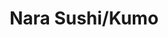 ---
layout: place
title: "Nara Sushi/Kumo"
permalink: /new-york/new-york/nara-sushi-kumo.html
stateAbbr: NY
stateName: New York
cityName: New York
seo:
  name: "Nara Sushi/Kumo"
  type: Restaurant
  links: http://narasushi76.com/
description: "Straightforward, cozy restaurant with classic sushi & sashimi offerings, plus teriyaki & tempura. Looking for sushi in New York, New York? Check out Nara Sus..."
place_id: ChIJ2RlwJAJbwokR0Eb2TdnRAIU
photos:
  - name: >-
      places/ChIJ2RlwJAJbwokR0Eb2TdnRAIU/photos/AeeoHcJfftF0ZexLxPF3ytKDSQN4USrYU3ak2ReTtevD_Xv8oxZVKW4brVMwtTYlTGEIZvtpM2sRKa_kgXdW7fx8kLYYn0k87O55022OFoZ8q-2HNah3tv7Osbtws4IEMdDkZr3dujCWiYi-ezx_5u1-BCS23kwur4F0LH1YAdCi7il9PGyi_k9E28WXFscXJZVgf44oPYw-Aj1Rfj1g4yVLN1n_eQrVWNlE5dNguaoSLnjr7ENWyf0GeS9YAjbSp0Pn1idMnnFwY_1OYF7tYZks8xkD7mdnmoxmJa-zb2i8uBF0PA
    widthPx: 4032
    heightPx: 3024
    authorAttributions:
      - displayName: Nara Sushi/Kumo
        uri: https://maps.google.com/maps/contrib/110767719273537525320
        photoUri: >-
          https://lh3.googleusercontent.com/a-/ALV-UjUl1uVcA-o9QaPDt5T0R9B1jHW2VFbeQfCrVm6mJTfiwbUOgSM=s100-p-k-no-mo
    flagContentUri: >-
      https://www.google.com/local/imagery/report/?cb_client=maps_api_places.places_api&image_key=!1e10!2sAF1QipOP2w2Hoq_7zffgHtXgd3MZ0bIaYTu3SFlSnwai&hl=en-US
    googleMapsUri: >-
      https://www.google.com/maps/place//data=!3m4!1e2!3m2!1sAF1QipOP2w2Hoq_7zffgHtXgd3MZ0bIaYTu3SFlSnwai!2e10!4m2!3m1!1s0x89c25b02247019d9:0x8500d1d94df646d0
  - name: >-
      places/ChIJ2RlwJAJbwokR0Eb2TdnRAIU/photos/AeeoHcLMsa3CVC2ImuQy_cD4ehMlnMCZNSQjNpKeWZg_dVPbXz2YZv64uVN2jPVKKZhWbdd35hNDIHHcVICx6STubJjn4ZR6cyo3uy2WJP-Xvim4PN9bl5HoKD8L2AQRre9n2eHmvkAVSbSqSqEO-dUtQTUp89smnatHPwH-aRLX63hoAtTakJwLDnWSjUwjNOcholMGq2qHEdDXWC0RmFUhO5_HpG3P0xy7jDtMv5fN_ahJ3SW00IiKFci-fqHxt72bqBk1rQe1luHHwCM6X2SHj4QPodfEq7CiY36tSWXne4FqBg
    widthPx: 4000
    heightPx: 2250
    authorAttributions:
      - displayName: Nara Sushi/Kumo
        uri: https://maps.google.com/maps/contrib/110767719273537525320
        photoUri: >-
          https://lh3.googleusercontent.com/a-/ALV-UjUl1uVcA-o9QaPDt5T0R9B1jHW2VFbeQfCrVm6mJTfiwbUOgSM=s100-p-k-no-mo
    flagContentUri: >-
      https://www.google.com/local/imagery/report/?cb_client=maps_api_places.places_api&image_key=!1e10!2sAF1QipNmfmLOQxy1zgorVCN8LL5SFftfZfdGMLkgCHIT&hl=en-US
    googleMapsUri: >-
      https://www.google.com/maps/place//data=!3m4!1e2!3m2!1sAF1QipNmfmLOQxy1zgorVCN8LL5SFftfZfdGMLkgCHIT!2e10!4m2!3m1!1s0x89c25b02247019d9:0x8500d1d94df646d0
  - name: >-
      places/ChIJ2RlwJAJbwokR0Eb2TdnRAIU/photos/AeeoHcJ4zSjjzVcct_v0QOqdL80rxLPeA_UIAPPeuTIk1AC4OtNxIDTEZCpL7K3NK177GzmrDqUKsDxAOq_IS3LDQRVrpGef_wGkgfBXX5ZmkGPt66bpYiERV58MkzP_SUTnpLeAAFa0xsyQ1ADEuz6tsM03gxOpGpNdXTAL5Ptuqqpsty1s4Hg8PewV7ksa8amNgc1ZZQzL7tkEbpiqO_6damwRniZhLp0q1JiVN3OTAdk6rzhkUSTEAnLgUp2FBCuac3tOp3FJj75a5aCCPiZRsUWXT6ABop58wWcjGVFO7o_qpICBfknQJTqS-AKXtQkHhmGw2HI-cWQDV0hbKAtx2K3gToi7ntM6CK4KXQ7k5k-wkqHCHcXm3KCm2sKI4I8k12e3DT4Rw5uu09ao_tvbudwX2irkmHsASZNU4bbOYzqOUX2SMUNuNOw11Prk9XgU
    widthPx: 4000
    heightPx: 3000
    authorAttributions:
      - displayName: Rick Hung
        uri: https://maps.google.com/maps/contrib/100595663891721293437
        photoUri: >-
          https://lh3.googleusercontent.com/a-/ALV-UjXU1cQXxxfU8CmW-UMrnsUxyvClffiJzGoZSbD7fZxTA4Pa0AsRfQ=s100-p-k-no-mo
    flagContentUri: >-
      https://www.google.com/local/imagery/report/?cb_client=maps_api_places.places_api&image_key=!1e10!2sCIABIhAA3ilWBQrfaGfgsB0AA6f-&hl=en-US
    googleMapsUri: >-
      https://www.google.com/maps/place//data=!3m4!1e2!3m2!1sCIABIhAA3ilWBQrfaGfgsB0AA6f-!2e10!4m2!3m1!1s0x89c25b02247019d9:0x8500d1d94df646d0
  - name: >-
      places/ChIJ2RlwJAJbwokR0Eb2TdnRAIU/photos/AeeoHcJe2DACzNAcqsBhz-1UXXtxTA07-31EzYg7xiq30N2FQ2k_cgRPQqeaxmbu9Kp_FOmni1sN_W4qodKsnhZieXszUCV-kI3_mmB1jx-AkSZk3kWwrlU-nUMsNXBdXtnE_XWJMw9Z_uFXF_aYr3am59ITxzji7ng-DZbijRhUiGwM_QFiWeQqHPfgEivJ_X6h2VrG9DFMVrVk7gWL9wEdcgGOjCta9O4T6xQ0NHtF16ECGoYGXIiTTDXiT4BpfswhSK-YiCzDj9XgDq9CZctmUIfZ9Iy3086sNb1llOz7tuD_ktzavhBg53O-LMdoApfBNMYnz1MC8_hlJuv3KemQrJp11xrua4pjS_dUmYLFfUDUrjCu1fcGhh5uWX2dmdBQrnwnEIL1L3AGgectjU7JCdkcnGePNuiUb3ye04WBdatJ1Q
    widthPx: 4030
    heightPx: 3022
    authorAttributions:
      - displayName: Cosmin Nastasa
        uri: https://maps.google.com/maps/contrib/108091021310685947312
        photoUri: >-
          https://lh3.googleusercontent.com/a-/ALV-UjWzkEnYIpnm4iYY53ORNKaSDQAhvBV3oAcASAwp8qek3lqt8AuE=s100-p-k-no-mo
    flagContentUri: >-
      https://www.google.com/local/imagery/report/?cb_client=maps_api_places.places_api&image_key=!1e10!2sCIHM0ogKEICAgIDz362MSQ&hl=en-US
    googleMapsUri: >-
      https://www.google.com/maps/place//data=!3m4!1e2!3m2!1sCIHM0ogKEICAgIDz362MSQ!2e10!4m2!3m1!1s0x89c25b02247019d9:0x8500d1d94df646d0
  - name: >-
      places/ChIJ2RlwJAJbwokR0Eb2TdnRAIU/photos/AeeoHcIYk6k_xlUUTtBEyegozRBrtJlW6ov-6zVdiAKsyYUKCLuHGJqnJCNfGV5JATQjcvjSs9g_GbJf-Jzu9RBxeL8QXw5mKICgy63CpXjxkFHkJ73_q5kcPdbhirw34S6Q0sxN_tsfG3VWsuQwO9uKm7xKsjKyP2wYVMZ_VOT8TG2dAiAu1e9sozSQJ0N63bfI-e6AjbJfNvCKyJ8l1s8RWOF-390EiBt29_WjvOclvj7gG8hCRYfFzHr5XuYFsTd907zWvDAlTqrOoIajCc3uEAVBp4DlcEjpKXMHjHGlmA12tHcKYY-EPTAgY2ifCf_KPR--hAc4gRaAudMw-FDQU73Ty5W4ewR2663crBgzi2mvBLFl10NG8_3L5Vl8mtl8LerpocRqp6gK-eXxgNo_zR1sNkyZhwZOuU4JHVXuOhD8zqc
    widthPx: 4032
    heightPx: 3024
    authorAttributions:
      - displayName: Stéphanie C
        uri: https://maps.google.com/maps/contrib/114344533684703676968
        photoUri: >-
          https://lh3.googleusercontent.com/a/ACg8ocKgkG8W8PTSEu7SLaY5OkjmUOr_cdEy21B_FDw3mlDy9bmS=s100-p-k-no-mo
    flagContentUri: >-
      https://www.google.com/local/imagery/report/?cb_client=maps_api_places.places_api&image_key=!1e10!2sCIHM0ogKEICAgIDT2-XqswE&hl=en-US
    googleMapsUri: >-
      https://www.google.com/maps/place//data=!3m4!1e2!3m2!1sCIHM0ogKEICAgIDT2-XqswE!2e10!4m2!3m1!1s0x89c25b02247019d9:0x8500d1d94df646d0
  - name: >-
      places/ChIJ2RlwJAJbwokR0Eb2TdnRAIU/photos/AeeoHcKR8sxIOi39ki8sFGIUipwe5quv7Ujt4724yYthp8akqr5N5mflM56zEj97YuLaig-6s2bFgn77VBRnJbWg1BxzbBfDqyQOD8vvQOWKoHoZbcYP0L39Exp0NFSgGhDPR200b2wPsI4J7ELEoB8TG306NSWag78HWQhQIHT2v0m4MLn2xEbAtmOwVLPUeGK7JJ9vC3hqLPOF7FXD4-JF4YHBPzArEap5c9mcTSr5nrIsTo91qgtAucDPUqMTPB3ywZDDqxSfo0giBaoOIrbxeolya3JuDYM3WxRfxAPO95PLj8LapRCG5BhNrhMTOaSIoWDRLxH--5p7_l5PPc5whd0HYjDbV7Ougz3qRJpiP9mvo-s7MpIg6c1siVw7YD7Maos1z0QtyG2EugYNbLNvkJ06zLwk8pBLi5I9Sy9hjRHGZuod
    widthPx: 4000
    heightPx: 2252
    authorAttributions:
      - displayName: Hugo Hernandez
        uri: https://maps.google.com/maps/contrib/113920320913890939598
        photoUri: >-
          https://lh3.googleusercontent.com/a-/ALV-UjWc00aKzHuFh7pOA43LgNp--fX4XoeoLS_dThXFiS3QlBXZtIfD=s100-p-k-no-mo
    flagContentUri: >-
      https://www.google.com/local/imagery/report/?cb_client=maps_api_places.places_api&image_key=!1e10!2sCIHM0ogKEICAgMCIrsyH9gE&hl=en-US
    googleMapsUri: >-
      https://www.google.com/maps/place//data=!3m4!1e2!3m2!1sCIHM0ogKEICAgMCIrsyH9gE!2e10!4m2!3m1!1s0x89c25b02247019d9:0x8500d1d94df646d0
  - name: >-
      places/ChIJ2RlwJAJbwokR0Eb2TdnRAIU/photos/AeeoHcJRujyhqAMgVeL76oYpYM6j5VY0aV2TthkXMkp-5P3e0XTelJHpAP3ajALJ2NvCIln0dWmKFVfaenCuaV5U8A8utnI8LbwZNvpPPccGBPmyyTE-6ad4QkJ4HR-jAX-rp1G0jDERfI9J7d6zEGhu7sbYnX_uzJajQ9-51Ty8kqihZeEPl1kksZq95ggk28hur23jlgUuk_9uOValB2NvVNQBqZSAitIp4MO8JnPwmxMmFFCKC7sSGItfgik_QnuJCQsiFq-9cUlAp2RGBMeZ6TDBYZl5k4cOlT4ud_FXFcE7Np5Opn_B7Mrls5Y1tOp5HuQfGrbKXH12FbDpEJHY2TReV6e_q4ja4TaOSKp30dKoDQ-LckDIcMHPFOsaSHY4XqXlXSki0znruwmJ8kdzwiJ8A-hR1lMYqhQd5694UF4
    widthPx: 3000
    heightPx: 4000
    authorAttributions:
      - displayName: Christina Huynh
        uri: https://maps.google.com/maps/contrib/113879273757694512511
        photoUri: >-
          https://lh3.googleusercontent.com/a-/ALV-UjWyL-RLdaIOjA5hbaPZqnL2N9vfnHXKObk3ArCw0rHsjIJ-_v1DeQ=s100-p-k-no-mo
    flagContentUri: >-
      https://www.google.com/local/imagery/report/?cb_client=maps_api_places.places_api&image_key=!1e10!2sCIHM0ogKEICAgIDO2PrUbg&hl=en-US
    googleMapsUri: >-
      https://www.google.com/maps/place//data=!3m4!1e2!3m2!1sCIHM0ogKEICAgIDO2PrUbg!2e10!4m2!3m1!1s0x89c25b02247019d9:0x8500d1d94df646d0
  - name: >-
      places/ChIJ2RlwJAJbwokR0Eb2TdnRAIU/photos/AeeoHcI6uym3UA-8d4wTOWJawwISLG8RGxX8ShSXmvjBQgb9UsXyXrlmumaRcsDr53uz5MEaKPlx0lTas5AvFTFtT7URWzHZrrxEsxMuDT_FdO9zDlaxdtdF375sjgdT-LtaC5OpAiWjIqHeLo25k-ES3T1fl1L6EOAWHEmHBIXj9s0hMTgdiHtmuX9dW8VOu-Y3U5vFGG9ktehl_9I5rhm8g-V1eLuhH5FVjK6Fzwyty5RpK1LOxjvWVWpZOgCCTaHmvPsDNXSu2lC88W519pKSo3_XwxvmvDMMl8ovUsB-zHdZI4_LD71sOYaziEVzAReJlzh1wIE5DJED1YZcqxoM8dZZxLjhpqxuD28oSoE0JF1lr6X93F1-GHVVlMvp1B58E25ctR4RfDhuVsA0blfxGEl5Ego3e2LPE4voNV9Ysm9-ZA
    widthPx: 4080
    heightPx: 3072
    authorAttributions:
      - displayName: Clayton Chua
        uri: https://maps.google.com/maps/contrib/110645412175387064265
        photoUri: >-
          https://lh3.googleusercontent.com/a-/ALV-UjX4-QUiw8v_7QwAVAljRZXS-xJBACoVQbkMg1lywJR4QKIe7NPk=s100-p-k-no-mo
    flagContentUri: >-
      https://www.google.com/local/imagery/report/?cb_client=maps_api_places.places_api&image_key=!1e10!2sCIHM0ogKEICAgICXsvzqeQ&hl=en-US
    googleMapsUri: >-
      https://www.google.com/maps/place//data=!3m4!1e2!3m2!1sCIHM0ogKEICAgICXsvzqeQ!2e10!4m2!3m1!1s0x89c25b02247019d9:0x8500d1d94df646d0
  - name: >-
      places/ChIJ2RlwJAJbwokR0Eb2TdnRAIU/photos/AeeoHcJKvNjGOtn4XTOWXBE44BPOGE7eYEXUT-SrWce8eARLvUNchsCFvwO5fNvryyR5RsyyhTGPt8kLd2yIEhnUil_5HbWRtp8B8TfUSPIybmRYhjgDIoiN0Tz3qLEEY7GUJqFP9M7bK90BKkNpHdWKy-hkfKzk1vV-WZaK-WAaBf9tn9lDq1e5poGOq7vsbOoikfZ1a_JavBddu0gU_h63995hoTIY6hU_KhFrpBqfIzTDs-wtaEmi-M3nG32jDHBbLGxVekRF4EjYxEP387rd8kFjMiFqG8wzKPZCFvyN4bL0VoSDtI-HsoQO-8X8hhZKt95OFVEPKtAaG4ExwBeK-myrf4XaRyXh6wTPr_lAEJgTkrKxrOlHI3MsNjvG4ZGLs82udE9lTrSruFe71YpGa98LU_ZdULhDRnZqVWC_Nf1JLNo
    widthPx: 3024
    heightPx: 4032
    authorAttributions:
      - displayName: Cynthia He
        uri: https://maps.google.com/maps/contrib/105097605870268904946
        photoUri: >-
          https://lh3.googleusercontent.com/a-/ALV-UjVtovmcNbomdJcuo-mnnP3kvjfzKnWg2zSjSPqAUdd6IzJtzH7a=s100-p-k-no-mo
    flagContentUri: >-
      https://www.google.com/local/imagery/report/?cb_client=maps_api_places.places_api&image_key=!1e10!2sCIHM0ogKEICAgIDJhr65ygE&hl=en-US
    googleMapsUri: >-
      https://www.google.com/maps/place//data=!3m4!1e2!3m2!1sCIHM0ogKEICAgIDJhr65ygE!2e10!4m2!3m1!1s0x89c25b02247019d9:0x8500d1d94df646d0
  - name: >-
      places/ChIJ2RlwJAJbwokR0Eb2TdnRAIU/photos/AeeoHcKHwsR_uqT0FAVvj5QOH5W9g518FQYPelxfxeCJ4AFCglFKwE4hWG2CxTW-_LIH6B3Ljb3zR3EydMEJz6EqnhpM9ZuhOUEiDZy7HPl_-dlo7x7u8NcliihkzHcAtxXFotkTSZRYhpYS3hMR5cefAcYn17JhK_yLczsjEKieEscNLTVfFw7ykpzUtolpOc1ycBrqkC9hO6G2MjJkz7GqMsRelfIi_BIQQ12845-Ge6I7VROCQtCWZ2gyYdhRAszVWLsZ-C8hZZMRd2Io5Vkm4GbDsgxfrkRfYCJtVzYnOzmoT69dtZOneoSwPHkyMjLGDeMI2y99w2GdOnCGOGL_jk8Kw-U0dRYJkwGDRBAuWh7qYEsm-vw75qcnpHpozvT18GkKrdjNcORezRalP9dsN4rZKI2VO303HCyfT_u7I7w
    widthPx: 3024
    heightPx: 4032
    authorAttributions:
      - displayName: Stempelchaotin S.
        uri: https://maps.google.com/maps/contrib/104463184570756902876
        photoUri: >-
          https://lh3.googleusercontent.com/a-/ALV-UjX9ZyuG2SPVS79o8NK2nDMAtiiRfmBFQthQQ07fimJqgIvU1ajw=s100-p-k-no-mo
    flagContentUri: >-
      https://www.google.com/local/imagery/report/?cb_client=maps_api_places.places_api&image_key=!1e10!2sCIHM0ogKEICAgICzkvGIOg&hl=en-US
    googleMapsUri: >-
      https://www.google.com/maps/place//data=!3m4!1e2!3m2!1sCIHM0ogKEICAgICzkvGIOg!2e10!4m2!3m1!1s0x89c25b02247019d9:0x8500d1d94df646d0
address: 76 Pearl St, New York, NY 10004, USA
street: 76 Pearl St
city: New York
state: NY
zip: '10004'
country: USA
neighborhood: null
latitude: '40.703746'
longitude: '-74.010388'
accessibility_options:
  wheelchairAccessibleParking: false
  wheelchairAccessibleEntrance: true
business_status: OPERATIONAL
name: Nara Sushi/Kumo
google_maps_links:
  directionsUri: >-
    https://www.google.com/maps/dir//''/data=!4m7!4m6!1m1!4e2!1m2!1m1!1s0x89c25b02247019d9:0x8500d1d94df646d0!3e0
  placeUri: https://maps.google.com/?cid=9583890738290509520
  writeAReviewUri: >-
    https://www.google.com/maps/place//data=!4m3!3m2!1s0x89c25b02247019d9:0x8500d1d94df646d0!12e1
  reviewsUri: >-
    https://www.google.com/maps/place//data=!4m4!3m3!1s0x89c25b02247019d9:0x8500d1d94df646d0!9m1!1b1
  photosUri: >-
    https://www.google.com/maps/place//data=!4m3!3m2!1s0x89c25b02247019d9:0x8500d1d94df646d0!10e5
primary_type: Sushi Restaurant
opening_hours:
  regular: null
  current: null
secondary_opening_hours:
  regular:
    weekdayDescriptions: null
    type: null
  current:
    weekdayDescriptions: null
    type: null
phone: (646) 720-0202
price_level: null
price_range: $10 &ndash; $20
rating: '4.5'
rating_count: 337
website: http://narasushi76.com/
reviews:
  - name: >-
      places/ChIJ2RlwJAJbwokR0Eb2TdnRAIU/reviews/ChZDSUhNMG9nS0VJQ0FnTUNJcnN5SEZnEAE
    relativePublishTimeDescription: a week ago
    rating: 5
    text:
      text: >-
        Nara Sushi/Kumo is a cozy, hole-in-the-wall kind of spot that quietly
        impresses. It’s small, but the experience feels big where it
        counts—fresh food, clean vibes, and friendly, attentive service.


        The anime-themed decor adds a fun touch, and everything inside was neat
        and inviting. It’s a calm, quiet atmosphere—perfect for a chill meal
        without the noise or crowds.


        Food came out looking great. We had a mix of bento boxes and sushi
        rolls. While the rolls weren’t the biggest I’ve had, at $8 a roll, it’s
        a pretty fair deal these days. The wasabi? Let’s just say it brought the
        burn—and I loved it. So many places miss the mark on that little detail.


        One small letdown was the absence of karaage, which my son was really
        looking forward to. It’s a pretty common dish in Japanese restaurants,
        and I’d love to see them add it to the menu someday.


        As for whether I’d come back? Naturally. Should I be in town again, I’d
        definitely swing by. This place isn’t one of those “one-and-done”
        visits—it’s got return-worthy charm, especially if you’re into laid-back
        spots with legit sushi and good service.


        Hugo’s Take:

        🟢 Not a one-and-done. Would visit again.


        🍱 Bento ✅

        🍣 Sushi ✅

        🍶 Sake ✅


        Missing my son’s go-to (karaage), but still not a one-and-done.


        📍 Nara Sushi / Kumo | Manhattan

        #FoodieFinds #SushiLovers #NYCEats #LocalGuideLife #NotAOneAndDone
      languageCode: en
    originalText:
      text: >-
        Nara Sushi/Kumo is a cozy, hole-in-the-wall kind of spot that quietly
        impresses. It’s small, but the experience feels big where it
        counts—fresh food, clean vibes, and friendly, attentive service.


        The anime-themed decor adds a fun touch, and everything inside was neat
        and inviting. It’s a calm, quiet atmosphere—perfect for a chill meal
        without the noise or crowds.


        Food came out looking great. We had a mix of bento boxes and sushi
        rolls. While the rolls weren’t the biggest I’ve had, at $8 a roll, it’s
        a pretty fair deal these days. The wasabi? Let’s just say it brought the
        burn—and I loved it. So many places miss the mark on that little detail.


        One small letdown was the absence of karaage, which my son was really
        looking forward to. It’s a pretty common dish in Japanese restaurants,
        and I’d love to see them add it to the menu someday.


        As for whether I’d come back? Naturally. Should I be in town again, I’d
        definitely swing by. This place isn’t one of those “one-and-done”
        visits—it’s got return-worthy charm, especially if you’re into laid-back
        spots with legit sushi and good service.


        Hugo’s Take:

        🟢 Not a one-and-done. Would visit again.


        🍱 Bento ✅

        🍣 Sushi ✅

        🍶 Sake ✅


        Missing my son’s go-to (karaage), but still not a one-and-done.


        📍 Nara Sushi / Kumo | Manhattan

        #FoodieFinds #SushiLovers #NYCEats #LocalGuideLife #NotAOneAndDone
      languageCode: en
    authorAttribution:
      displayName: Hugo Hernandez
      uri: https://www.google.com/maps/contrib/113920320913890939598/reviews
      photoUri: >-
        https://lh3.googleusercontent.com/a-/ALV-UjWc00aKzHuFh7pOA43LgNp--fX4XoeoLS_dThXFiS3QlBXZtIfD=s128-c0x00000000-cc-rp-mo-ba4
    publishTime: '2025-04-02T01:53:28.525388Z'
    flagContentUri: >-
      https://www.google.com/local/review/rap/report?postId=ChZDSUhNMG9nS0VJQ0FnTUNJcnN5SEZnEAE&d=17924085&t=1
    googleMapsUri: >-
      https://www.google.com/maps/reviews/data=!4m6!14m5!1m4!2m3!1sChZDSUhNMG9nS0VJQ0FnTUNJcnN5SEZnEAE!2m1!1s0x89c25b02247019d9:0x8500d1d94df646d0
  - name: >-
      places/ChIJ2RlwJAJbwokR0Eb2TdnRAIU/reviews/ChdDSUhNMG9nS0VJQ0FnTURBN3BYcHlBRRAB
    relativePublishTimeDescription: 2 months ago
    rating: 5
    text:
      text: >-
        Such a gem of a sushi spot! The fish was incredibly fresh, the flavors
        were perfectly balanced, and every bite was a delight. The space is
        small and cozy, which adds to the charm, and the service was just as
        perfect as the food. If you’re looking for high-quality sushi in an
        intimate setting, this place is a must-visit.
      languageCode: en
    originalText:
      text: >-
        Such a gem of a sushi spot! The fish was incredibly fresh, the flavors
        were perfectly balanced, and every bite was a delight. The space is
        small and cozy, which adds to the charm, and the service was just as
        perfect as the food. If you’re looking for high-quality sushi in an
        intimate setting, this place is a must-visit.
      languageCode: en
    authorAttribution:
      displayName: Stepan Filenko
      uri: https://www.google.com/maps/contrib/113077533689622609791/reviews
      photoUri: >-
        https://lh3.googleusercontent.com/a-/ALV-UjU1HEUz-KdP1CCZOc3DCz-Hcrb8virv9y3oikzSFlDvKuBHZRgm=s128-c0x00000000-cc-rp-mo-ba5
    publishTime: '2025-02-09T05:34:31.491486Z'
    flagContentUri: >-
      https://www.google.com/local/review/rap/report?postId=ChdDSUhNMG9nS0VJQ0FnTURBN3BYcHlBRRAB&d=17924085&t=1
    googleMapsUri: >-
      https://www.google.com/maps/reviews/data=!4m6!14m5!1m4!2m3!1sChdDSUhNMG9nS0VJQ0FnTURBN3BYcHlBRRAB!2m1!1s0x89c25b02247019d9:0x8500d1d94df646d0
  - name: >-
      places/ChIJ2RlwJAJbwokR0Eb2TdnRAIU/reviews/ChZDSUhNMG9nS0VJQ0FnTURRdG9ta2V3EAE
    relativePublishTimeDescription: a month ago
    rating: 5
    text:
      text: >-
        Small and cute place with very fresh sushi 🍣

        In the noon time there are a lot of people coming for a lunch break and
        there are not many table so be ready to wait during this time.

        But it’s definitely worthy!

        Service is very quick and nice. We’ve been to Japan and Nara sushi
        reminds us Japan a lot!
      languageCode: en
    originalText:
      text: >-
        Small and cute place with very fresh sushi 🍣

        In the noon time there are a lot of people coming for a lunch break and
        there are not many table so be ready to wait during this time.

        But it’s definitely worthy!

        Service is very quick and nice. We’ve been to Japan and Nara sushi
        reminds us Japan a lot!
      languageCode: en
    authorAttribution:
      displayName: Andrii Lytvak
      uri: https://www.google.com/maps/contrib/103034604928029839217/reviews
      photoUri: >-
        https://lh3.googleusercontent.com/a-/ALV-UjWqERlL_yqX19AnJQEfMOIejyXol8UN3jjH01sQmjhbrZ_KUovc=s128-c0x00000000-cc-rp-mo-ba3
    publishTime: '2025-03-11T01:41:18.691483Z'
    flagContentUri: >-
      https://www.google.com/local/review/rap/report?postId=ChZDSUhNMG9nS0VJQ0FnTURRdG9ta2V3EAE&d=17924085&t=1
    googleMapsUri: >-
      https://www.google.com/maps/reviews/data=!4m6!14m5!1m4!2m3!1sChZDSUhNMG9nS0VJQ0FnTURRdG9ta2V3EAE!2m1!1s0x89c25b02247019d9:0x8500d1d94df646d0
  - name: >-
      places/ChIJ2RlwJAJbwokR0Eb2TdnRAIU/reviews/ChdDSUhNMG9nS0VJQ0FnSURud2VmVDNnRRAB
    relativePublishTimeDescription: 6 months ago
    rating: 5
    text:
      text: >-
        Always my go-to spot for sushi near work! I usually order online for
        pick up and it’s always ready by the time I walk over. Great lunch deal
        for a great price! It’s three rolls and a choice of a soup or salad. I
        always get spicy salmon, salmon avocado, and shrimp tempura. The actual
        restaurant itself is a bit small so it gets a but crowded during lunch
        time when you’re at the entrance trying to pick up the order but overall
        very quick and easy.
      languageCode: en
    originalText:
      text: >-
        Always my go-to spot for sushi near work! I usually order online for
        pick up and it’s always ready by the time I walk over. Great lunch deal
        for a great price! It’s three rolls and a choice of a soup or salad. I
        always get spicy salmon, salmon avocado, and shrimp tempura. The actual
        restaurant itself is a bit small so it gets a but crowded during lunch
        time when you’re at the entrance trying to pick up the order but overall
        very quick and easy.
      languageCode: en
    authorAttribution:
      displayName: Wisely Chang
      uri: https://www.google.com/maps/contrib/111677858095707130005/reviews
      photoUri: >-
        https://lh3.googleusercontent.com/a-/ALV-UjUEfqZTCw8EqRmYw7tjhtKwIXbxYQCumQNgFY5I3_5y1_B--sC2=s128-c0x00000000-cc-rp-mo-ba5
    publishTime: '2024-10-06T16:08:53.147687Z'
    flagContentUri: >-
      https://www.google.com/local/review/rap/report?postId=ChdDSUhNMG9nS0VJQ0FnSURud2VmVDNnRRAB&d=17924085&t=1
    googleMapsUri: >-
      https://www.google.com/maps/reviews/data=!4m6!14m5!1m4!2m3!1sChdDSUhNMG9nS0VJQ0FnSURud2VmVDNnRRAB!2m1!1s0x89c25b02247019d9:0x8500d1d94df646d0
  - name: >-
      places/ChIJ2RlwJAJbwokR0Eb2TdnRAIU/reviews/ChZDSUhNMG9nS0VJQ0FnTUNnMmJqMlBnEAE
    relativePublishTimeDescription: a month ago
    rating: 5
    text:
      text: >-
        The friendly service and thoughtful decor is enough to warrant a great
        review in its own. But the food? Absolutely stellar! This is a must-try
        for foodies and anyone who appreciates original, traditional Japanese
        food. Easily the best Japanese food in its price tier, and even the next
        3 tiers.


        If I'm ever back in NYC there's no chance I'm missing a visit here!
      languageCode: en
    originalText:
      text: >-
        The friendly service and thoughtful decor is enough to warrant a great
        review in its own. But the food? Absolutely stellar! This is a must-try
        for foodies and anyone who appreciates original, traditional Japanese
        food. Easily the best Japanese food in its price tier, and even the next
        3 tiers.


        If I'm ever back in NYC there's no chance I'm missing a visit here!
      languageCode: en
    authorAttribution:
      displayName: Yoav Goldhorn
      uri: https://www.google.com/maps/contrib/102305550157763289798/reviews
      photoUri: >-
        https://lh3.googleusercontent.com/a/ACg8ocKwwnK_Kc0MTX9VMs5cWmRSLWvSGZbX7Et9Va6_g8ifiGm9FA=s128-c0x00000000-cc-rp-mo
    publishTime: '2025-02-18T22:25:47.275483Z'
    flagContentUri: >-
      https://www.google.com/local/review/rap/report?postId=ChZDSUhNMG9nS0VJQ0FnTUNnMmJqMlBnEAE&d=17924085&t=1
    googleMapsUri: >-
      https://www.google.com/maps/reviews/data=!4m6!14m5!1m4!2m3!1sChZDSUhNMG9nS0VJQ0FnTUNnMmJqMlBnEAE!2m1!1s0x89c25b02247019d9:0x8500d1d94df646d0
parking_options:
  paidStreetParking: true
  valetParking: false
payment_options:
  acceptsCreditCards: true
  acceptsDebitCards: true
  acceptsCashOnly: false
  acceptsNfc: true
allow_dogs: null
curbside_pickup: null
delivery: true
dine_in: true
good_for_children: null
good_for_groups: null
good_for_sports: false
live_music: false
menu_for_children: false
outdoor_seating: false
reservable: true
restroom: true
serves_beer: true
serves_breakfast: null
serves_brunch: null
serves_cocktails: null
serves_coffee: false
serves_dinner: true
serves_dessert: true
serves_lunch: true
serves_vegetarian_food: true
serves_wine: true
takeout: true
summary: >-
  Straightforward, cozy restaurant with classic sushi & sashimi offerings, plus
  teriyaki & tempura.

---